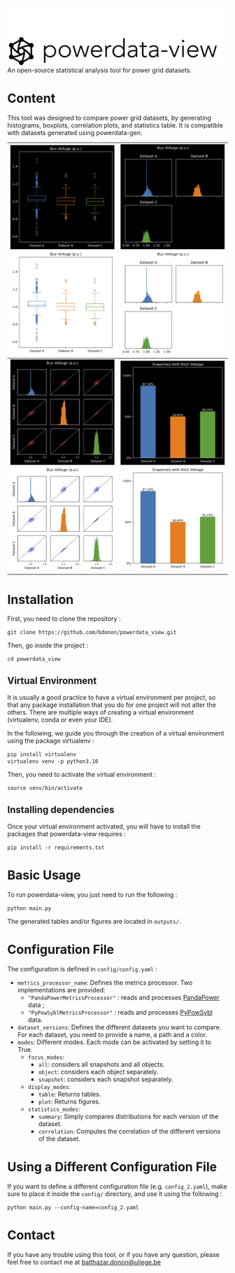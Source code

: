 ![](figures/powerdata-view_banner_dark.png#gh-dark-mode-only)
![](figures/powerdata-view_banner_light.png#gh-light-mode-only)
An open-source statistical analysis tool for power grid datasets.

# Content

This tool was designed to compare power grid datasets, by generating histograms, boxplots, correlation plots,
and statistics table. 
It is compatible with datasets generated using powerdata-gen.

| ![](figures/bus-voltage-pu_boxplot_dark.png#gh-dark-mode-only) ![](figures/bus-voltage-pu_boxplot_light.png#gh-light-mode-only) |            ![](figures/bus-voltage-pu_grid_dark.png#gh-dark-mode-only) ![](figures/bus-voltage-pu_grid_light.png#gh-light-mode-only)            |
|:--------------------------------------------------------------------------------------------------------------------------------|:-----------------------------------------------------------------------------------------------------------------------------------------------:|
| ![](figures/bus-voltage-pu_dark.png#gh-dark-mode-only) ![](figures/bus-voltage-pu_light.png#gh-light-mode-only)                 | ![](figures/snapshots-with-illicit-voltage_dark.png#gh-dark-mode-only) ![](figures/snapshots-with-illicit-voltage_light.png#gh-light-mode-only) |

# Installation

First, you need to clone the repository :
```
git clone https://github.com/bdonon/powerdata_view.git
```
Then, go inside the project :
```
cd powerdata_view
```

## Virtual Environment
It is usually a good practice to have a virtual environment per project, so that any package installation that 
you do for one project will not alter the others.
There are multiple ways of creating a virtual environment (virtualenv, conda or even your IDE).

In the following, we guide you through the creation of a virtual environment using the package virtualenv :
```
pip install virtualenv
virtualenv venv -p python3.10
```
Then, you need to activate the virtual environment :
```
source venv/bin/activate
```

## Installing dependencies

Once your virtual environment activated, you will have to install the packages that powerdata-view requires :
```
pip install -r requirements.txt
```

# Basic Usage

To run powerdata-view, you just need to run the following :
```
python main.py
```
The generated tables and/or figures are located in `outputs/`.

# Configuration File

The configuration is defined in `config/config.yaml` :
- `metrics_processor_name`: Defines the metrics processor. Two implementations are provided:
  - `"PandaPowerMetricsProcessor"` : reads and processes [PandaPower](http://www.pandapower.org) data ;
  - `"PyPowSyblMetricsProcessor"` : reads and processes [PyPowSybl](https://pypowsybl.readthedocs.io) data.
- `dataset_versions`: Defines the different datasets you want to compare. For each dataset, you need to provide
    a name, a path and a color.
- `modes`: Different modes. Each mode can be activated by setting it to True.
  - `focus_modes`:
    - `all`: considers all snapshots and all objects.
    - `object`: considers each object separately.
    - `snapshot`: considers each snapshot separately.
  - `display_modes`:
    - `table`: Returns tables.
    - `plot`: Returns figures.
  - `statistics_modes`:
    - `summary`: Simply compares distributions for each version of the dataset.
    - `correlation`: Computes the correlation of the different versions of the dataset.

# Using a Different Configuration File

If you want to define a different configuration file (e.g. `config_2.yaml`), make sure to 
place it inside the `config/` directory, and use it using the following :
```
python main.py --config-name=config_2.yaml
```

# Contact

If you have any trouble using this tool, or if you have any question, please feel free to 
contact me at [balthazar.donon@uliege.be](mailto:balthazar.donon@uliege.be)
